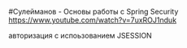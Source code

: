 #Сулейманов - Основы работы с Spring Security
https://www.youtube.com/watch?v=7uxROJ1nduk

авторизация с испоьзованием JSESSION